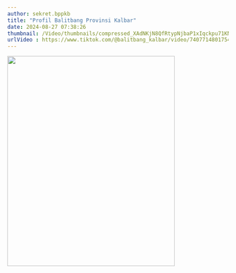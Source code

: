 ```yaml
---
author: sekret.bppkb
title: "Profil Balitbang Provinsi Kalbar"
date: 2024-08-27 07:38:26
thumbnail: /Video/thumbnails/compressed_XAdNKjN8QfRtypNjbaP1xIqckpu71KNtWucKJ4Zu.png
urlVideo : https://www.tiktok.com/@balitbang_kalbar/video/7407714801754983685
---
```

<p><a href="https://www.tiktok.com/@balitbang_kalbar/video/7407714801754983685"><img src="/images/RFKCl12pp9WqgycwRw0u.png" alt="" width="381" height="479" /></a></p>
